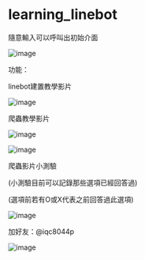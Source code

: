 # learning_linebot

隨意輸入可以呼叫出初始介面

![image](https://i.imgur.com/XqQyHHz.png)

功能：

linebot建置教學影片

![image](https://i.imgur.com/gU58VD6.png)

爬蟲教學影片

![image](https://i.imgur.com/MRi9DIf.png)

![image](https://i.imgur.com/mda6uVT.png)

爬蟲影片小測驗

(小測驗目前可以記錄那些選項已經回答過)

(選項前若有O或X代表之前回答過此選項)

![image](https://i.imgur.com/nS3PTUs.png)

加好友：@iqc8044p

![image](https://i.imgur.com/vgeKCZO.jpg)
